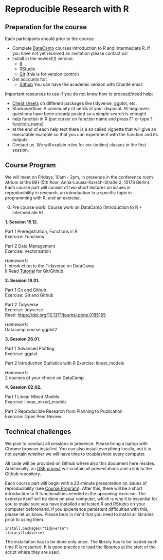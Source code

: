 # Reproducible Research with R

## Preparation for the course

Each participants should prior to the course:

* Complete [DataCamp](https://learn.datacamp.com/) courses Introduction to R and Intermediate R. If you have not yet received an invitation please contact us!
* Install in the newest(!) version:  
  + [R](https://cran.r-project.org/)
  + [RStudio](https://rstudio.com/products/rstudio/download/)  
  + [Git](https://git-scm.com/) (this is for version control)
* Get accounts for:
  + [Github](https://github.com/) You can have the academic version with Charité email


Important resources to use if you do not know how to proceed/need help:

* [Cheat sheets](https://rstudio.com/resources/cheatsheets/) on different packages like tidyverse, ggplot, etc. 
* Stackoverflow: A community of nerds at your disposal. All beginners questions have been already posted so a simple search is enough!
* help function in R (put cursor on function name and press F1 or type ?function_name)
* at the end of each help text there is a so called vignette that will give an executable example so that you can experiment with the function and its outputs
* Contact us. We will explain rules for our (online) classes in the first session.

## Course Program

We will meet on Fridays, 10am - 2pm, in presence in the conference room Atrium at the BIH (5th floor, Anna-Lousia-Karsch-Straße 2, 10178 Berlin). Each course part will consist of two short lectures on issues in reproducibility in research, an introduction to a specific topic in programming with R, and an exercise.  

0. Pre course work: Course work on DataCamp (Introduction to R + Intermediate R)  

**1. Session 15.12.**

Part 1 Preregistration, Functions in R  
   Exercise: Functions 
   
Part 2 Data Management  
   Exercise: Vectorisation  

*Homework*:  
I Introduction to the Tidyverse on DataCamp  
II  Read [Tutorial](https://doi.org/10.1177/2515245918754826) for Git/Github  

**2. Session 19.01.**  

Part 1 Git and Github  
   Exercise: Git and Github  

Part 2 Tidyverse  
   Exercise: tidyverse  
   Read: https://doi.org/10.1371/journal.pone.0185195  

*Homework*:  
Datacamp course ggplot2   

**3. Session 26.01.**  

Part 1 Advanced Plotting  
   Exercise: ggplot  
   
Part 2 Introduction Statistics with R 
   Exercise: linear_models  
   
*Homework*:  
2 courses of your choice on DataCamp  

**4. Session 02.02.**  

Part 1 Linear Mixed Models    
   Exercise: linear_mixed_models  
   
Part 2 Reproducible Research from Planning to Publication  
   Exercise: Open Peer Review  

## Technical challenges

We plan to conduct all sessions in presence. Please bring a laptop with Chrome browser installed. You can also install everything locally, but it is not certain whether we will have time to troubleshoot every computer.

All code will be provided on Github where also this document here resides. Additionally, an [OSF project](https://osf.io/wvdxy/) will contain all presentations and a link to the Github repository.  

Each course part will begin with a 20-minute presentation on issues of reproducibility (see [Course Program](#Course-Program)). After this, there will be a short introduction to R functionalities needed in the upcoming exercise. The exercise itself will be done on your computer, which is why it is essential for you to make sure you have installed and tested R and RStudio on your computer beforehand. If you experience persistent difficulties with this, please let us know. Please bear in mind that you need to install all libraries prior to using them.


    install.packages("tidyverse")
    library(tidyverse)

The installation has to be done only once. The library has to be loaded each time R is restarted.
It is good practice to load the libraries at the start of the script where they are used.





